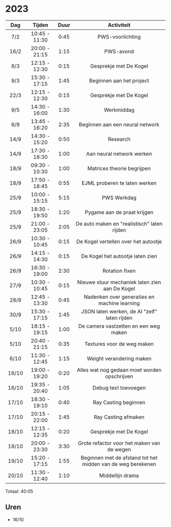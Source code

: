 # 2023

|  Dag  |    Tijden     | Duur |                         Activiteit                          |
|:-----:|:-------------:|:----:|:-----------------------------------------------------------:|
|  7/2  | 10:45 - 11:30 | 0:45 |                      PWS-voorlichting                       |
| 16/2  | 20:00 - 21:15 | 1:15 |                          PWS-avond                          |
|  8/3  | 12:15 - 12:30 | 0:15 |                   Gesprekje met De Kogel                    |
|  9/3  | 15:30 - 17:15 | 1:45 |                  Beginnen aan het project                   |
| 22/3  | 12:15 - 12:30 | 0:15 |                   Gesprekje met De Kogel                    |
|  9/5  | 14:30 - 16:00 | 1:30 |                         Werkmiddag                          |
|  6/9  | 13:45 - 16:20 | 2:35 |               Beginnen aan een neural network               |
| 14/9  | 14:30 - 15:20 | 0:50 |                          Research                           |
| 14/9  | 17:30 - 18:30 | 1:00 |                  Aan neural network werken                  |
| 18/9  | 09:30 - 10:30 | 1:00 |                 Matrices theorie begrijpen                  |
| 18/9  | 17:50 - 18:45 | 0:55 |                EJML proberen te laten werken                |
| 25/9  | 10:00 - 15:15 | 5:15 |                         PWS Werkdag                         |
| 25/9  | 18:30 - 19:50 | 1:20 |                 Pygame aan de praat krijgen                 |
| 25/9  | 21:00 - 23:05 | 2:05 |         De auto maken en "realistisch" laten rijden         |
| 26/9  | 10:30 - 10:45 | 0:15 |            De Kogel vertellen over het autootje             |
| 26/9  | 14:15 - 14:30 | 0:15 |              De Kogel het autootje laten zien               |
| 26/9  | 16:30 - 19:00 | 2:30 |                       Rotation fixen                        |
| 27/9  | 10:30 - 10:45 | 0:15 |       Nieuwe stuur mechaniek laten zien aan De Kogel        |
| 28/9  | 12:45 - 13:30 | 0:45 |        Nadenken over generaties en machine learning         |
| 30/9  | 15:30 - 17:15 | 1:45 |        JSON laten werken, de AI "zelf" laten rijden         |
| 5/10  | 18:15 - 19:15 | 1:00 |            De camera vastzetten en een weg maken            |
| 5/10  | 20:40 - 21:15 | 0:35 |                 Textures voor de weg maken                  |
| 6/10  | 11:30 - 12:45 | 1:15 |                  Weight verandering maken                   |
| 16/10 | 19:00 - 19:20 | 0:20 |        Alles wat nog gedaan moet worden opschrijven         |
| 16/10 | 19:35 - 20:40 | 1:05 |                    Debug text toevoegen                     |
| 17/10 | 18:30 - 19:10 | 0:40 |                    Ray Casting beginnen                     |
| 17/10 | 20:15 - 22:00 | 1:45 |                     Ray Casting afmaken                     |
| 18/10 | 12:15 - 12:35 | 0:20 |                   Gesprekje met De Kogel                    |
| 18/10 | 20:00 - 23:30 | 3:30 |         Grote refactor voor het maken van de wegen          |
| 19/10 | 15:20 - 17:15 | 1:55 | Beginnen met de afstand tot het midden van de weg berekenen |
| 20/10 | 11:30 - 12:40 | 1:10 |                      Middellijn drama                       |

Totaal: 40:05


## Uren
- 16/10